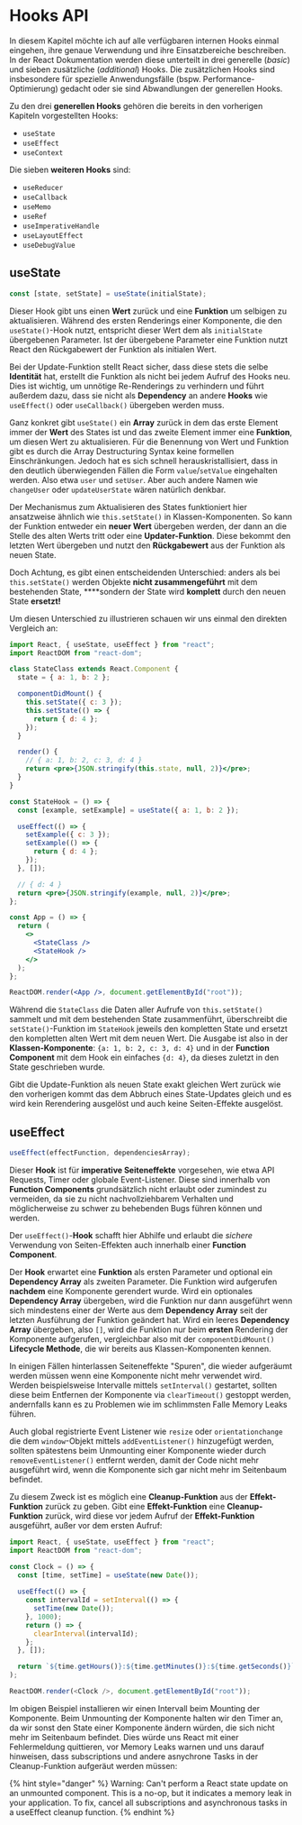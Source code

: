 # Hooks API

In diesem Kapitel möchte ich auf alle verfügbaren internen Hooks einmal eingehen, ihre genaue Verwendung und ihre Einsatzbereiche beschreiben. In der React Dokumentation werden diese unterteilt in drei generelle \(_basic_\) und sieben zusätzliche \(_additional_\) Hooks. Die zusätzlichen Hooks sind insbesondere für spezielle Anwendungsfälle \(bspw. Performance-Optimierung\) gedacht oder sie sind Abwandlungen der generellen Hooks.

Zu den drei **generellen Hooks** gehören die bereits in den vorherigen Kapiteln vorgestellten Hooks:

* `useState`
* `useEffect`
* `useContext`

Die sieben **weiteren Hooks** sind:

* `useReducer` 
* `useCallback` 
* `useMemo` 
* `useRef` 
* `useImperativeHandle` 
* `useLayoutEffect` 
* `useDebugValue`

## useState

```javascript
const [state, setState] = useState(initialState);
```

Dieser Hook gibt uns einen **Wert** zurück und eine **Funktion** um selbigen zu aktualisieren. Während des ersten Renderings einer Komponente, die den `useState()`-Hook nutzt, entspricht dieser Wert dem als `initialState` übergebenen Parameter. Ist der übergebene Parameter eine Funktion nutzt React den Rückgabewert der Funktion als initialen Wert.

Bei der Update-Funktion stellt React sicher, dass diese stets die selbe **Identität** hat, erstellt die Funktion als nicht bei jedem Aufruf des Hooks neu. Dies ist wichtig, um unnötige Re-Renderings zu verhindern und führt außerdem dazu, dass sie nicht als **Dependency** an andere **Hooks** wie `useEffect()` oder `useCallback()` übergeben werden muss.

Ganz konkret gibt `useState()` ein **Array** zurück in dem das erste Element immer der **Wert** des States ist und das zweite Element immer eine **Funktion**, um diesen Wert zu aktualisieren. Für die Benennung von Wert und Funktion gibt es durch die Array Destructuring Syntax keine formellen Einschränkungen. Jedoch hat es sich schnell herauskristallisiert, dass in den deutlich überwiegenden Fällen die Form `value`/`setValue` eingehalten werden. Also etwa `user` und `setUser`. Aber auch andere Namen wie `changeUser` oder `updateUserState` wären natürlich denkbar.

Der Mechanismus zum Aktualisieren des States funktioniert hier ansatzweise ähnlich wie `this.setState()` in Klassen-Komponenten. So kann der Funktion entweder ein **neuer Wert** übergeben werden, der dann an die Stelle des alten Werts tritt oder eine **Updater-Funktion**. Diese bekommt den letzten Wert übergeben und nutzt den **Rückgabewert** aus der Funktion als neuen State.

Doch Achtung, es gibt einen entscheidenden Unterschied: anders als bei `this.setState()` werden Objekte **nicht zusammengeführt** mit dem bestehenden State, ****sondern der State wird **komplett** durch den neuen State **ersetzt!**

Um diesen Unterschied zu illustrieren schauen wir uns einmal den direkten Vergleich an:

```jsx
import React, { useState, useEffect } from "react";
import ReactDOM from "react-dom";

class StateClass extends React.Component {
  state = { a: 1, b: 2 };

  componentDidMount() {
    this.setState({ c: 3 });
    this.setState(() => {
      return { d: 4 };
    });
  }

  render() {
    // { a: 1, b: 2, c: 3, d: 4 }
    return <pre>{JSON.stringify(this.state, null, 2)}</pre>;
  }
}

const StateHook = () => {
  const [example, setExample] = useState({ a: 1, b: 2 });

  useEffect(() => {
    setExample({ c: 3 });
    setExample(() => {
      return { d: 4 };
    });
  }, []);

  // { d: 4 }
  return <pre>{JSON.stringify(example, null, 2)}</pre>;
};

const App = () => {
  return (
    <>
      <StateClass />
      <StateHook />
    </>
  );
};

ReactDOM.render(<App />, document.getElementById("root"));
```

Während die `StateClass` die Daten aller Aufrufe von `this.setState()` sammelt und mit dem bestehenden State zusammenführt, überschreibt die `setState()`-Funktion im `StateHook` jeweils den kompletten State und ersetzt den kompletten alten Wert mit dem neuen Wert. Die Ausgabe ist also in der **Klassen-Komponente**: `{a: 1, b: 2, c: 3, d: 4}` und in der **Function Component** mit dem Hook ein einfaches `{d: 4}`, da dieses zuletzt in den State geschrieben wurde.

Gibt die Update-Funktion als neuen State exakt gleichen Wert zurück wie den vorherigen kommt das dem Abbruch eines State-Updates gleich und es wird kein Rerendering ausgelöst und auch keine Seiten-Effekte ausgelöst.

## useEffect

```javascript
useEffect(effectFunction, dependenciesArray);
```

Dieser **Hook** ist für **imperative Seiteneffekte** vorgesehen, wie etwa API Requests, Timer oder globale Event-Listener. Diese sind innerhalb von **Function Components** grundsätzlich nicht erlaubt oder zumindest zu vermeiden, da sie zu nicht nachvollziehbarem Verhalten und möglicherweise zu schwer zu behebenden Bugs führen können und werden. 

Der `useEffect()`-**Hook** schafft hier Abhilfe und erlaubt die _sichere_ Verwendung von Seiten-Effekten auch innerhalb einer **Function Component**. 

Der **Hook** erwartet eine **Funktion** als ersten Parameter und optional ein **Dependency Array** als zweiten Parameter. Die Funktion wird aufgerufen **nachdem** eine Komponente gerendert wurde. Wird ein optionales **Dependency Array** übergeben, wird die Funktion nur dann ausgeführt wenn sich mindestens einer der Werte aus dem **Dependency Array** seit der letzten Ausführung der Funktion geändert hat. Wird ein leeres **Dependency Array** übergeben, also `[]`, wird die Funktion nur beim **ersten** Rendering der Komponente aufgerufen, vergleichbar also mit der `componentDidMount()` **Lifecycle Methode**, die wir bereits aus Klassen-Komponenten kennen.

In einigen Fällen hinterlassen Seiteneffekte "Spuren", die wieder aufgeräumt werden müssen wenn eine Komponente nicht mehr verwendet wird. Werden beispielsweise Intervalle mittels `setInterval()` gestartet, sollten diese beim Entfernen der Komponente via `clearTimeout()` gestoppt werden, andernfalls kann es zu Problemen wie im schlimmsten Falle Memory Leaks führen. 

Auch global registrierte Event Listener wie `resize` oder `orientationchange` die dem `window`-Objekt mittels `addEventListener()` hinzugefügt werden, sollten spätestens beim Unmounting einer Komponente wieder durch `removeEventListener()` entfernt werden, damit der Code nicht mehr ausgeführt wird, wenn die Komponente sich gar nicht mehr im Seitenbaum befindet.

Zu diesem Zweck ist es möglich eine **Cleanup-Funktion** aus der **Effekt-Funktion** zurück zu geben. Gibt eine **Effekt-Funktion** eine **Cleanup-Funktion** zurück, wird diese vor jedem Aufruf der **Effekt-Funktion** ausgeführt, außer vor dem ersten Aufruf:

```javascript
import React, { useState, useEffect } from "react";
import ReactDOM from "react-dom";

const Clock = () => {
  const [time, setTime] = useState(new Date());
  
  useEffect(() => {
    const intervalId = setInterval(() => {
      setTime(new Date());
    }, 1000);
    return () => {
      clearInterval(intervalId);
    };
  }, []);

  return `${time.getHours()}:${time.getMinutes()}:${time.getSeconds()}`;
);

ReactDOM.render(<Clock />, document.getElementById("root"));
```

Im obigen Beispiel installieren wir einen Intervall beim Mounting der Komponente. Beim Unmounting der Komponente halten wir den Timer an, da wir sonst den State einer Komponente ändern würden, die sich nicht mehr im Seitenbaum befindet. Dies würde uns React mit einer Fehlermeldung quittieren, vor Memory Leaks warnen und uns darauf hinweisen, dass subscriptions und andere asnychrone Tasks in der Cleanup-Funktion aufgeräut werden müssen:

{% hint style="danger" %}
Warning: Can't perform a React state update on an unmounted component. This is a no-op, but it indicates a memory leak in your application. To fix, cancel all subscriptions and asynchronous tasks in a useEffect cleanup function.
{% endhint %}



